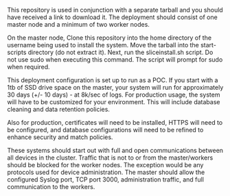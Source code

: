 This repository is used in conjunction with a separate tarball and you should have received a link to download it. The deployment should consist of one master node and a minimum of two worker nodes.

On the master node, Clone this repository into the home directory of the username being used to install the system. Move the tarball into the start-scripts directory (do not extract it). Next, run the sliceinstall.sh script. Do not use sudo when executing this command. The script will prompt for sudo when required.

This deployment configuration is set up to run as a POC. If you start with a 1tb of SSD drive space on the master, your system will run for approximately 30 days (+/- 10 days) -  at 8k/sec of logs. For production usage, the system will have to be customized for your environment. This will include database cleaning and data retention policies. 

Also for production, certificates will need to be installed, HTTPS will need to be configured, and database configurations will need to be refined to enhance security and match policies.

These systems should start out with full and open communications between all devices in the cluster. Traffic that is not to or from the master/workers should be blocked for the worker nodes. The exception would be any protocols used for device administration. The master should allow the configured Syslog port, TCP port 3000, administration traffic, and full communication to the workers.


